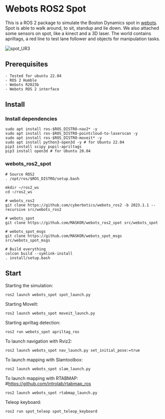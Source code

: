 # Webots ROS2 Spot

This is a ROS 2 package to simulate the Boston Dynamics spot in [webots](https://cyberbotics.com/). Spot is able to walk around, to sit, standup and lie down. We also attached some sensors on spot, like a kinect and a 3D laser.
The world contains apriltags, a red line to test lane follower and objects for manipulation tasks.

![spot_UR3](https://fh-aachen.sciebo.de/s/zDZLpVTjPWLzt7x/download)

## Prerequisites

    - Tested for ubuntu 22.04
    - ROS 2 Humble
    - Webots R2023b
    - Webots ROS 2 interface

## Install

### Install dependencies

    sudo apt install ros-$ROS_DISTRO-nav2* -y
    sudo apt install ros-$ROS_DISTRO-pointcloud-to-laserscan -y
    sudo apt install ros-$ROS_DISTRO-moveit* -y
    sudo apt install python3-open3d -y # for Ubuntu 22.04
    pip3 install scipy pupil-apriltags
    pip3 install open3d # for Ubuntu 20.04

### webots_ros2_spot

    # Source ROS2
    . /opt/ros/$ROS_DISTRO/setup.bash

    mkdir ~/ros2_ws
    cd ~/ros2_ws

    # webots_ros2
    git clone https://github.com/cyberbotics/webots_ros2 -b 2023.1.1 --recursive src/webots_ros2

    # webots_spot
    git clone https://github.com/MASKOR/webots_ros2_spot src/webots_spot

    # webots_spot_msgs
    git clone https://github.com/MASKOR/webots_spot_msgs src/webots_spot_msgs

    # Build everything
    colcon build --symlink-install
    . install/setup.bash

## Start
Starting the simulation:

    ros2 launch webots_spot spot_launch.py

Starting MoveIt:

    ros2 launch webots_spot moveit_launch.py

Starting apriltag detection:

    ros2 run webots_spot apriltag_ros

To launch navigation with Rviz2:

    ros2 launch webots_spot nav_launch.py set_initial_pose:=true

To launch mapping with Slamtoolbox:

    ros2 launch webots_spot slam_launch.py

To launch mapping with RTABMAP: #https://github.com/introlab/rtabmap_ros

    ros2 launch webots_spot rtabmap_launch.py

Teleop keyboard:

    ros2 run spot_teleop spot_teleop_keyboard
